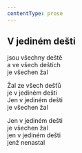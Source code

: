 ```yaml
---
contentType: prose
---
```


## V jediném dešti

jsou všechny deště  
a ve všech deštích  
je všechen žal

Žal ze všech dešťů  
je v jediném dešti  
Jen v jediném dešti  
je všechen žal

Jen v jediném dešti  
je všechen žal  
jen v jediném dešti  
jenž nenastal
